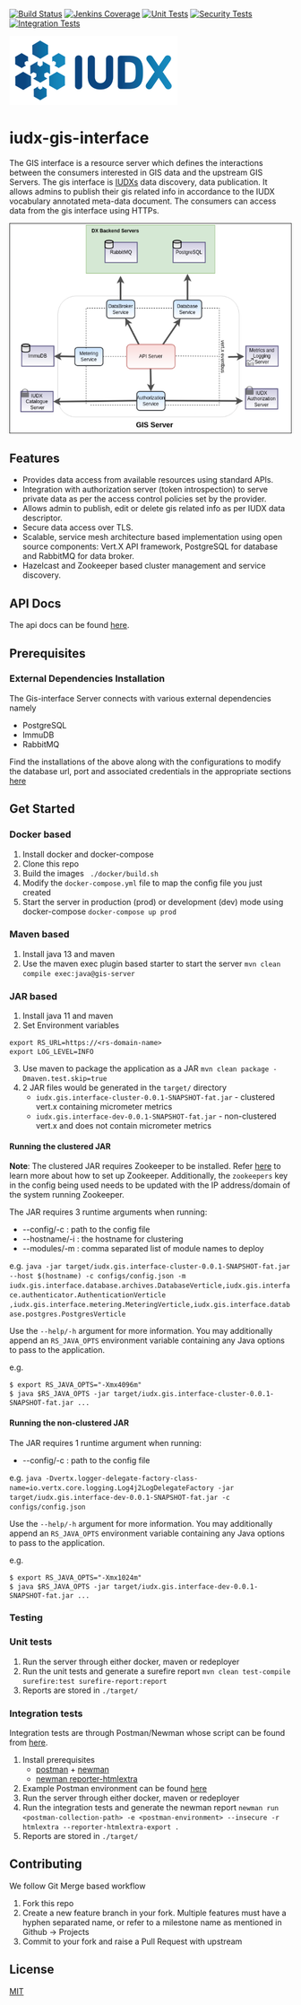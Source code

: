 [![Build Status](https://img.shields.io/jenkins/build?jobUrl=https%3A%2F%2Fjenkins.iudx.io%2Fjob%2Fiudx%2520gis-interface%2520%28master%29%2520pipeline%2F)](https://jenkins.iudx.io/job/iudx%20gis-interface%20(master)%20pipeline/lastBuild/)
[![Jenkins Coverage](https://img.shields.io/jenkins/coverage/jacoco?jobUrl=https%3A%2F%2Fjenkins.iudx.io%2Fjob%2Fiudx%2520gis-interface%2520%28master%29%2520pipeline%2F)](https://jenkins.iudx.io/job/iudx%20gis-interface%20(master)%20pipeline/lastBuild/jacoco/)
[![Unit Tests](https://img.shields.io/jenkins/tests?jobUrl=https%3A%2F%2Fjenkins.iudx.io%2Fjob%2Fiudx%2520gis-interface%2520%28master%29%2520pipeline%2F)](https://jenkins.iudx.io/job/iudx%20gis-interface%20(master)%20pipeline/lastBuild/testReport/)
[![Security Tests](https://img.shields.io/jenkins/build?jobUrl=https%3A%2F%2Fjenkins.iudx.io%2Fjob%2Fiudx%2520gis-interface%2520%28master%29%2520pipeline%2F&label=security%20tests)](https://jenkins.iudx.io/job/iudx%20gis-interface%20(master)%20pipeline/lastBuild/zap/)
[![Integration Tests](https://img.shields.io/jenkins/build?jobUrl=https%3A%2F%2Fjenkins.iudx.io%2Fjob%2Fiudx%2520gis-interface%2520%28master%29%2520pipeline%2F&label=integration%20tests)](https://jenkins.iudx.io/job/iudx%20gis-interface%20(master)%20pipeline/lastBuild/Integration_20Test_20Report/)

![IUDX](./docs/iudx.png)

# iudx-gis-interface
The GIS interface is a resource server which defines the interactions between the consumers interested in GIS data and the upstream GIS Servers.
The gis interface is [IUDXs](https://iudx.org.in) data discovery, data publication.
It allows admins to publish their gis related info in accordance to the IUDX vocabulary annotated meta-data document.
The consumers can access data from the gis interface using HTTPs.

<p align="center">
<img src="./docs/gis_server_overview.png">
</p>


## Features

- Provides data access from available resources using standard APIs.
- Integration with authorization server (token introspection) to serve private data as per the access control policies set by the provider.
- Allows admin to publish, edit or delete gis related info as per IUDX data descriptor.
- Secure data access over TLS.
- Scalable, service mesh architecture based implementation using open source components: Vert.X API framework, PostgreSQL for database and RabbitMQ for data broker.
- Hazelcast and Zookeeper based cluster management and service discovery.

## API Docs
The api docs can be found [here](https://gis.iudx.io/apis).

## Prerequisites
### External Dependencies Installation

The Gis-interface Server connects with various external dependencies namely
- PostgreSQL
- ImmuDB
- RabbitMQ

Find the installations of the above along with the configurations to modify the database url, port and associated credentials in the appropriate sections
[here](SETUP.md)

## Get Started

### Docker based
1. Install docker and docker-compose
2. Clone this repo
3. Build the images
   ` ./docker/build.sh`
4. Modify the `docker-compose.yml` file to map the config file you just created
5. Start the server in production (prod) or development (dev) mode using docker-compose
   ` docker-compose up prod `


### Maven based
1. Install java 13 and maven
2. Use the maven exec plugin based starter to start the server
   `mvn clean compile exec:java@gis-server`

### JAR based
1. Install java 11 and maven
2. Set Environment variables
```
export RS_URL=https://<rs-domain-name>
export LOG_LEVEL=INFO
```
3. Use maven to package the application as a JAR
   `mvn clean package -Dmaven.test.skip=true`
4. 2 JAR files would be generated in the `target/` directory
    - `iudx.gis.interface-cluster-0.0.1-SNAPSHOT-fat.jar` - clustered vert.x containing micrometer metrics
    - `iudx.gis.interface-dev-0.0.1-SNAPSHOT-fat.jar` - non-clustered vert.x and does not contain micrometer metrics

#### Running the clustered JAR

**Note**: The clustered JAR requires Zookeeper to be installed. Refer [here](https://zookeeper.apache.org/doc/r3.3.3/zookeeperStarted.html) to learn more about how to set up Zookeeper. Additionally, the `zookeepers` key in the config being used needs to be updated with the IP address/domain of the system running Zookeeper.

The JAR requires 3 runtime arguments when running:

* --config/-c : path to the config file
* --hostname/-i : the hostname for clustering
* --modules/-m : comma separated list of module names to deploy

e.g. `java -jar target/iudx.gis.interface-cluster-0.0.1-SNAPSHOT-fat.jar  --host $(hostname) -c configs/config.json -m iudx.gis.interface.database.archives.DatabaseVerticle,iudx.gis.interface.authenticator.AuthenticationVerticle
,iudx.gis.interface.metering.MeteringVerticle,iudx.gis.interface.database.postgres.PostgresVerticle`

Use the `--help/-h` argument for more information. You may additionally append an `RS_JAVA_OPTS` environment variable containing any Java options to pass to the application.

e.g.
```
$ export RS_JAVA_OPTS="-Xmx4096m"
$ java $RS_JAVA_OPTS -jar target/iudx.gis.interface-cluster-0.0.1-SNAPSHOT-fat.jar ...
```

#### Running the non-clustered JAR
The JAR requires 1 runtime argument when running:

* --config/-c : path to the config file

e.g. `java -Dvertx.logger-delegate-factory-class-name=io.vertx.core.logging.Log4j2LogDelegateFactory -jar target/iudx.gis.interface-dev-0.0.1-SNAPSHOT-fat.jar -c configs/config.json`

Use the `--help/-h` argument for more information. You may additionally append an `RS_JAVA_OPTS` environment variable containing any Java options to pass to the application.

e.g.
```
$ export RS_JAVA_OPTS="-Xmx1024m"
$ java $RS_JAVA_OPTS -jar target/iudx.gis.interface-dev-0.0.1-SNAPSHOT-fat.jar ...
```

### Testing

### Unit tests
1. Run the server through either docker, maven or redeployer
2. Run the unit tests and generate a surefire report
   `mvn clean test-compile surefire:test surefire-report:report`
3. Reports are stored in `./target/`
### Integration tests
Integration tests are through Postman/Newman whose script can be found from [here](src/test/resources/IUDX_GIS_Server_APIs(v3.5.0).postman_collection.json).
1. Install prerequisites
   - [postman](https://www.postman.com/) + [newman](https://www.npmjs.com/package/newman)
   - [newman reporter-htmlextra](https://www.npmjs.com/package/newman-reporter-htmlextra)
2. Example Postman environment can be found [here](src/test/resources/gis.iudx.io.postman_environment.json)
3. Run the server through either docker, maven or redeployer
4. Run the integration tests and generate the newman report
   `newman run <postman-collection-path> -e <postman-environment> --insecure -r htmlextra --reporter-htmlextra-export .`
5. Reports are stored in `./target/`

## Contributing
We follow Git Merge based workflow
1. Fork this repo
2. Create a new feature branch in your fork. Multiple features must have a hyphen separated name, or refer to a milestone name as mentioned in Github -> Projects
3. Commit to your fork and raise a Pull Request with upstream

## License
[MIT](./LICENSE.txt)
